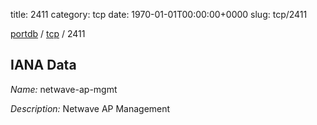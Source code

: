 title: 2411
category: tcp
date: 1970-01-01T00:00:00+0000
slug: tcp/2411

[portdb](/) / [tcp](/category/tcp.html) / 2411


## IANA Data

_Name:_ netwave-ap-mgmt

_Description:_ Netwave AP Management

